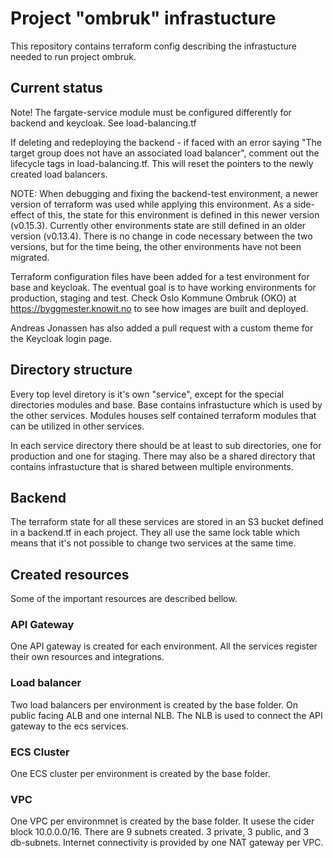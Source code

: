 # Project "ombruk" infrastucture

This repository contains terraform config describing the infrastucture needed to run project ombruk. 

## Current status

Note! The fargate-service module must be configured differently for backend and keycloak.
See load-balancing.tf

If deleting and redeploying the backend - if faced with an error saying "The target group does not have an associated load balancer", comment out the lifecycle tags in load-balancing.tf. This will reset the pointers to the newly created load balancers.

NOTE: When debugging and fixing the backend-test environment, a newer version of terraform was used while applying this environment. As a side-effect of this, the state for this environment is defined in this newer version (v0.15.3). Currently other environments state are still defined in an older version (v0.13.4). There is no change in code necessary between the two versions, but for the time being, the other environments have not been migrated.

Terraform configuration files have been added for a test environment for base and keycloak.
The eventual goal is to have working environments for production, staging and test.
Check Oslo Kommune Ombruk (OKO) at https://byggmester.knowit.no to see how images are built and deployed.

Andreas Jonassen has also added a pull request with a custom theme for the Keycloak login page.

## Directory structure

Every top level diretory is it's own "service", except for the special directories modules and base. 
Base contains infrastucture which is used by the other services. Modules houses self contained terraform modules
that can be utilized in other services.

In each service directory there should be at least to sub directories, one for production and one for staging. There may also
be a shared directory that contains infrastucture that is shared between multiple environments. 

## Backend

The terraform state for all these services are stored in an S3 bucket defined in a backend.tf in each project. They all use the same lock table
which means that it's not possible to change two services at the same time.

## Created resources
Some of the important resources are described bellow. 

### API Gateway

One API gateway is created for each environment. All the services register their own resources and integrations.

### Load balancer

Two load balancers per environment is created by the base folder. On public facing ALB and one internal NLB.
The NLB is used to connect the API gateway to the ecs services. 

### ECS Cluster

One ECS cluster per environment is created by the base folder. 

### VPC

One VPC per environmnet is created by the base folder. It usese the cider block 10.0.0.0/16.
There are 9 subnets created. 3 private, 3 public, and 3 db-subnets. Internet connectivity is provided by one NAT gateway per VPC.
